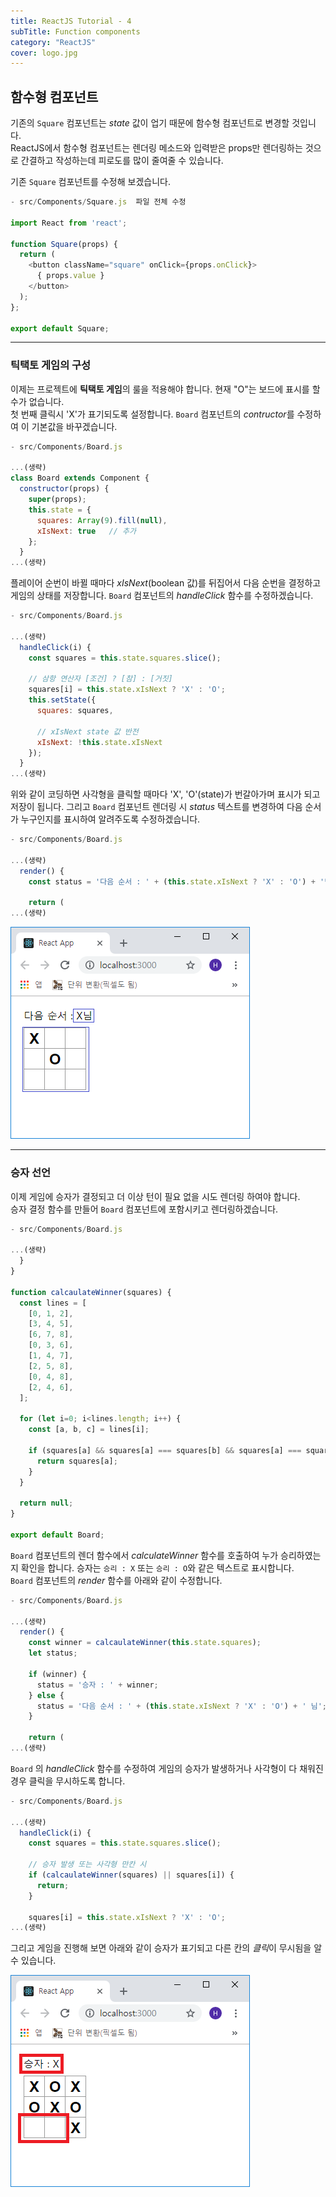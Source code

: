 ```yaml
---
title: ReactJS Tutorial - 4
subTitle: Function components
category: "ReactJS"
cover: logo.jpg
---
```


## 함수형 컴포넌트
기존의 `Square` 컴포넌트는 *state* 값이 업기 때문에 함수형 컴포넌트로 변경할 것입니다.  
ReactJS에서 함수형 컴포넌트는 렌더링 메소드와 입력받은 props만 렌더링하는 것으로 간결하고
작성하는데 피로도를 많이 줄여줄 수 있습니다.

기존 `Square` 컴포넌트를 수정해 보겠습니다.

```js
- src/Components/Square.js  파일 전체 수정

import React from 'react';

function Square(props) {
  return (
    <button className="square" onClick={props.onClick}>
      { props.value }
    </button>
  );
};

export default Square;
```

***

### 틱택토 게임의 구성
이제는 프로젝트에 **틱택토 게임**의 룰을 적용해야 합니다. 현재 "O"는 보드에 표시를 할 수가
없습니다.  
첫 번째 클릭시 'X'가 표기되도록 설정합니다. `Board` 컴포넌트의 *contructor*를 수정하여 이
기본값을 바꾸겠습니다.

```js
- src/Components/Board.js

...(생략)
class Board extends Component {
  constructor(props) {
    super(props);
    this.state = {
      squares: Array(9).fill(null),
      xIsNext: true   // 추가
    };
  }
...(생략)
```

플레이어 순번이 바뀔 때마다 *xIsNext*(boolean 값)를 뒤집어서 다음 순번을 결정하고 게임의 상태를
저장합니다. `Board` 컴포넌트의 *handleClick* 함수를 수정하겠습니다.

```js
- src/Components/Board.js

...(생략)
  handleClick(i) {
    const squares = this.state.squares.slice();

    // 삼항 연산자 [조건] ? [참] : [거짓]
    squares[i] = this.state.xIsNext ? 'X' : 'O';
    this.setState({
      squares: squares,

      // xIsNext state 값 반전
      xIsNext: !this.state.xIsNext
    });
  }
...(생략)
```

위와 같이 코딩하면 사각형을 클릭할 때마다 'X', 'O'(state)가 번갈아가며 표시가 되고
저장이 됩니다. 그리고 `Board` 컴포넌트 렌더링 시 *status* 텍스트를 변경하여 다음 순서가
누구인지를 표시하여 알려주도록 수정하겠습니다.

```js
- src/Components/Board.js

...(생략)
  render() {
    const status = '다음 순서 : ' + (this.state.xIsNext ? 'X' : 'O') + '님';

    return (
...(생략)
```

![Browser1](./browser1.png)

***

### 승자 선언
이제 게임에 승자가 결정되고 더 이상 턴이 필요 없을 시도 렌더링 하여야 합니다.  
승자 결정 함수를 만들어 `Board` 컴포넌트에 포함시키고 렌더링하겠습니다.

```js
- src/Components/Board.js

...(생략)
  }
}

function calcaulateWinner(squares) {
  const lines = [
    [0, 1, 2],
    [3, 4, 5],
    [6, 7, 8],
    [0, 3, 6],
    [1, 4, 7],
    [2, 5, 8],
    [0, 4, 8],
    [2, 4, 6],
  ];

  for (let i=0; i<lines.length; i++) {
    const [a, b, c] = lines[i];

    if (squares[a] && squares[a] === squares[b] && squares[a] === squares[c]) {
      return squares[a];
    }
  }

  return null;
}

export default Board;
```

`Board` 컴포넌트의 렌더 함수에서 *calculateWinner* 함수를 호출하여 누가 승리하였는지
확인을 합니다. 승자는 `승리 : X` 또는 `승리 : O`와 같은 텍스트로 표시합니다.  
`Board` 컴포넌트의 *render* 함수를 아래와 같이 수정합니다.

```js
- src/Components/Board.js

...(생략)
  render() {
    const winner = calcaulateWinner(this.state.squares);
    let status;

    if (winner) {
      status = '승자 : ' + winner;
    } else {
      status = '다음 순서 : ' + (this.state.xIsNext ? 'X' : 'O') + ' 님';
    }

    return (
...(생략)
```

`Board` 의 *handleClick* 함수를 수정하여 게임의 승자가 발생하거나 사각형이 다 채워진 경우
클릭을 무시하도록 합니다.

```js
- src/Components/Board.js

...(생략)
  handleClick(i) {
    const squares = this.state.squares.slice();

    // 승자 발생 또는 사각형 만칸 시
    if (calcaulateWinner(squares) || squares[i]) {
      return;
    }

    squares[i] = this.state.xIsNext ? 'X' : 'O';
...(생략)
```

그리고 게임을 진행해 보면 아래와 같이 승자가 표기되고 다른 칸의 *클릭*이 무시됨을 알 수 있습니다.

![Browser2](./browser2.png)